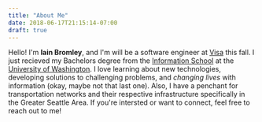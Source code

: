 ```yaml
---
title: "About Me"
date: 2018-06-17T21:15:14-07:00
draft: true
---
```


Hello! I'm **Iain Bromley**, and I'm will be a software engineer at [Visa](https://usa.visa.com/) this fall. I just recieved my Bachelors degree from the [Information School](https://ischool.uw.edu/) at the [University of Washington](https://www.washington.edu/). I love learning about new technologies, developing solutions to challenging problems, and *changing lives* with information (okay, maybe not that last one). Also, I have a penchant for transportation networks and their respective infrastructure specifically in the Greater Seattle Area. If you're intersted or want to connect, feel free to reach out to me!